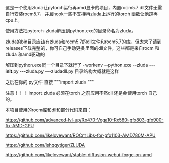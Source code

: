 这是一个使用zluda让pytorch运行再amd显卡的项目，内置rocm5.7 dll文件无需自行安装rocm5.7，并且hook一些不支持再zluda上运行的torch 函数让他跑再cpu上。

使用方法把pytorch-zluda解压到python.exe的目录命名为zluda。

zluda的bin目录应该有zluda和rocm5.7的dll文件和rocm5.7的库，但太大了请到releases下载完整的，你可自己手动更换里面的dll文件，这些都是来自rocm 和zluda 和amd驱动的

解压到python.exe同一个目录下就行了
-workenv
--python.exe
--zluda
---__init__.py
---zluda.py
---zludadll.py
目录结构大概就是这样

之后在你的.py文件 直接 """import zluda """ 

注意！！！ import zluda 必须在torch 之前应用不然dll 还是会使用torch 自己的。

本项目使用的rocm库和dll和部分代码来自：

https://github.com/advanced-lvl-up/Rx470-Vega10-Rx580-gfx803-gfx900-fix-AMD-GPU

https://github.com/likelovewant/ROCmLibs-for-gfx1103-AMD780M-APU

https://github.com/lshqqytiger/ZLUDA

https://github.com/likelovewant/stable-diffusion-webui-forge-on-amd

